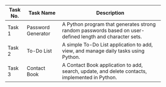 | Task No. | Task Name          | Description                                                                                              |
| -------- | ------------------ | -------------------------------------------------------------------------------------------------------- |
| Task 1   | Password Generator | A Python program that generates strong random passwords based on user-defined length and character sets. |
| Task 2   | To-Do List         | A simple To-Do List application to add, view, and manage daily tasks using Python.                       |
| Task 3   | Contact Book       | A Contact Book application to add, search, update, and delete contacts, implemented in Python.           |
